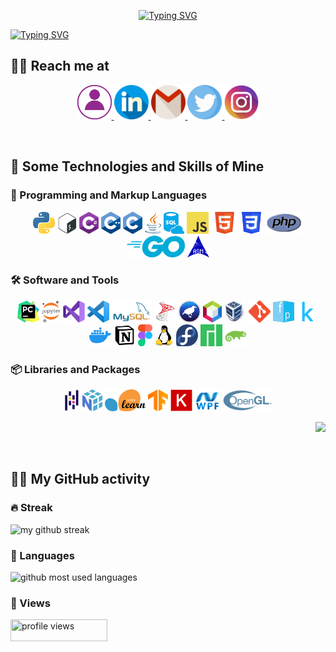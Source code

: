 
<p align="center">
<a href="https://git.io/typing-svg">
    <img src="https://readme-typing-svg.demolab.com?font=Indie+Flower&size=70&duration=3000&pause=15000&color=9D92FF&vCenter=true&multiline=true&width=500&height=150&lines=Heyyyy+Y'all!!" alt="Typing SVG" />
  </a>
</p>

<a href="https://git.io/typing-svg">
    <img src="https://readme-typing-svg.demolab.com?font=Indie+Flower&size=30&pause=1000&color=9D92FF&vCenter=true&multiline=true&width=1000&height=150&lines=I'm+jana%2C+an+outta-this-world+geek+%F0%9F%91%A9%E2%80%8D%F0%9F%92%BB+;Here+u+can+find+me+sharing+my+stuff+-any+kind+of+stuff+that+interests+me!+;Keep+learning%2C+stay+hydrated!+and+follow+me+to+make+this+world+better+%F0%9F%90%B1%E2%80%8D%F0%9F%8F%8D" alt="Typing SVG" />
  </a>

<br>

## 🧘‍♀️ Reach me at

<p align="center">

  <a href="https://Janaherself.github.io">
      <img height="55px" src="/icons/portfolio.png" title="portfolio">
    </a>
  <a href="https://www.linkedin.com/in/jana-abusaa">
      <img height="55px" src="/icons/linkedin.png" title="linkedIn">
    </a>
  <a href="mailto:jana.abusaa@gmail.com">
      <img height="55px" src="/icons/gmail.png" title="email">
    </a>
  <a href="https://twitter.com/Janaherselff">
      <img height="55px" src="/icons/twitter.png" title="twitter">
    </a>
  <a href="https://instagram.com/Janaherselff">
      <img height="55px" src="/icons/instagram.png" title="instagram">
   </a>

</p>

  <br>

## 🧠 Some Technologies and Skills of Mine

### 🔡 Programming and Markup Languages
<p align="center">

  <img height="35px" src="/logos/python.png" title="Python">
  <img height="35px" src="/logos/bash.png" title="Bash">
  <img height="35px" src="/logos/csharp.png" title="C#">
  <img height="35px" src="/logos/cpp.png" title="C++">
  <img height="35px" src="/logos/c.png" title="C">
  <img height="35px" src="/logos/java.png" title="Java">
  <img height="35px" src="/logos/sql.png" title="SQL">
  <img height="35px" src="/logos/javascript.png" title="JavaScript">
  <img height="35px" src="/logos/html.png" title="HTML">
  <img height="35px" src="/logos/css.png" title="CSS">
  <img height="35px" src="/logos/php.png" title="PHP">
  <img height="35px" src="/logos/go.png" title="Go">
  <img height="35px" src="/logos/assembly.png" title="Assembly">

</p>

### 🛠 Software and Tools
<p align="center">

  <img height="35px" src="/logos/pycharm.png" title="PyCharm">
  <img height="35px" src="/logos/jupyter.png" title="Jupyter Notebook">
  <img height="35px" src="/logos/vs.png" title="Visual Studio">
  <img height="35px" src="/logos/vsc.png" title="VS Code">
  <img height="35px" src="/logos/mysql.png" title="MySQL">
  <img height="35px" src="/logos/sqlserver.png" title="SQL Server">
  <img height="35px" src="/logos/weka.png" title="Weka">
  <img height="35px" src="/logos/netbeans.png" title="NetBeans">
  <img height="35px" src="/logos/virtualbox.png" title="VirtualBox">
  <img height="35px" src="/logos/git.png" title="Git">
  <img height="35px" src="/logos/facepager.png" title="Facepager">
  <img height="35px" src="/logos/kaggle.png" title="Kaggle">
  <img height="35px" src="/logos/docker.png" title="Docker">
  <img height="35px" src="/logos/notion.png" title="Notion">
  <img height="35px" src="/logos/figma.png" title="Figma">
  <img height="35px" src="/logos/linux.png" title="Linux">
  <img height="35px" src="/logos/fedora.png" title="Fedora">
  <img height="35px" src="/logos/manjaro.png" title="Manjaro">
  <img height="35px" src="/logos/opensuse.png" title="OpensSUSE">

</p>

### 📦 Libraries and Packages
<p align="center">

  <img height="35px" src="/logos/pandas.png" title="Pandas">
  <img height="35px" src="/logos/numpy.png" title="Numpy">
  <img height="35px" src="/logos/sklearn.png" title="Sci-Kit Learn">
  <img height="35px" src="/logos/tensorflow.png" title="TensorFlow">
  <img height="35px" src="/logos/keras.png" title="Keras">
  <img height="35px" src="/logos/wpf.png" title="WPF">
  <img height="35px" src="/logos/opengl.png" title="OpenGL">

</p>

<p align="right"> <img src="https://media4.giphy.com/media/hFROvOhBPQVRm/giphy.gif?cid=ecf05e47oop5kp6csic7cu09f83t7bv33p6fjqz47yj1umkx&rid=giphy.gif&ct=g"> </p>

<br>

## 🤹‍♂️ My GitHub activity

### 🔥 Streak
  <img src="https://streak-stats.demolab.com/?user=janaherself&theme=holi-theme&hide_border=true&sideNums=9D92FF&sideLabels=9D92FF&currStreakLabel=9D92FF" title="my github streak">

### 🐍 Languages
  <img src="https://github-readme-stats.vercel.app/api/top-langs/?username=janaherself&layout=compact&theme=material-palenight&title_color=9D92FF&bg_color=000015&hide_border=true" title="github most used languages">

### 👀 Views
  <img width="155px" height="35px" src="https://komarev.com/ghpvc/?username=janaherself&style=rounded-square&color=9D92FF" 
    title="profile views">
  
  <br>
